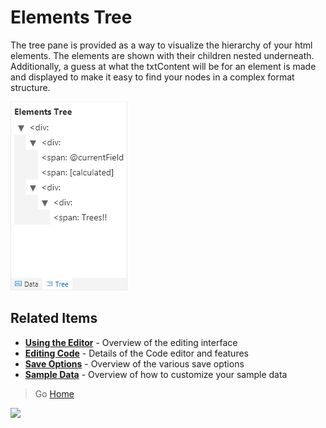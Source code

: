 # Elements Tree

The tree pane is provided as a way to visualize the hierarchy of your html elements. The elements are shown with their children nested underneath. Additionally, a guess at what the txtContent will be for an element is made and displayed to make it easy to find your nodes in a complex format structure.

![Elements Tree](../assets/ElementsTree.png)

## Related Items

- **[Using the Editor](./index.md)** - Overview of the editing interface
- **[Editing Code](./code-editor.md)** - Details of the Code editor and features
- **[Save Options](./saving.md)** - Overview of the various save options
- **[Sample Data](./sample-data.md)** - Overview of how to customize your sample data

> Go [Home](../index.md)

![](https://telemetry.sharepointpnp.com/sp-dev-solutions/ColumnFormatter/wiki/Editor/Tree)